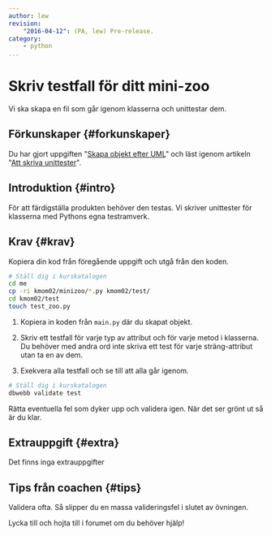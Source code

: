 ```yaml
---
author: lew
revision:
    "2016-04-12": (PA, lew) Pre-release.
category:
    - python
...
```

Skriv testfall för ditt mini-zoo
===================================

Vi ska skapa en fil som går igenom klasserna och unittestar dem.

<!--more-->


Förkunskaper {#forkunskaper}
-----------------------

Du har gjort uppgiften "[Skapa objekt efter UML](uppgift/skapa-objekt-efter-uml)" och läst igenom artikeln "[Att skriva unittester](kunskap/att-skriva-unittester)".



Introduktion {#intro}
-----------------------

För att färdigställa produkten behöver den testas. Vi skriver unittester för klasserna med Pythons egna testramverk.



Krav {#krav}
-----------------------

Kopiera din kod från föregående uppgift och utgå från den koden.

```bash
# Ställ dig i kurskatalogen
cd me
cp -ri kmom02/minizoo/*.py kmom02/test/
cd kmom02/test
touch test_zoo.py
```

1. Kopiera in koden från `main.py` där du skapat objekt.

2. Skriv ett testfall för varje typ av attribut och för varje metod i klasserna. Du behöver med andra ord inte skriva ett test för varje sträng-attribut utan ta en av dem.  

3. Exekvera alla testfall och se till att alla går igenom.

```bash
# Ställ dig i kurskatalogen
dbwebb validate test
```

Rätta eventuella fel som dyker upp och validera igen. När det ser grönt ut så är du klar.



Extrauppgift {#extra}
-----------------------

Det finns inga extrauppgifter


Tips från coachen {#tips}
-----------------------

Validera ofta. Så slipper du en massa valideringsfel i slutet av övningen.

Lycka till och hojta till i forumet om du behöver hjälp!
